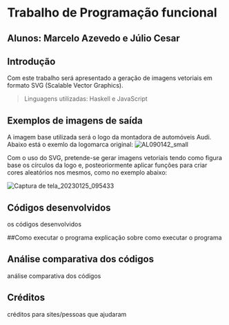 # Trabalho de Programação funcional
## Alunos: Marcelo Azevedo e Júlio Cesar

## Introdução
Com este trabalho será apresentado a geração de imagens vetoriais em formato SVG (Scalable Vector Graphics). 
> Linguagens utilizadas: Haskell e JavaScript

## Exemplos de imagens de saída
A imagem base utilizada será o logo da montadora de automóveis Audi. Abaixo está o exemlo da logomarca original: 
![AL090142_small](https://user-images.githubusercontent.com/42869269/214034282-010f4cb2-e459-4bf8-a277-00738618cf5f.jpg)

Com o uso do SVG, pretende-se gerar imagens vetoriais tendo como figura base os círculos da logo e, posteoriormente aplicar funções para criar cores aleatórios nos mesmos, como no exemplo abaixo:

![Captura de tela_20230125_095433](https://user-images.githubusercontent.com/42869269/214568777-48d6ae19-5ad3-4eeb-a862-2e05f0fcb287.png)


## Códigos desenvolvidos
os códigos desenvolvidos

##Como executar o programa
explicação sobre como executar o programa

## Análise comparativa dos códigos
análise comparativa dos códigos

## Créditos 
créditos para sites/pessoas que ajudaram
